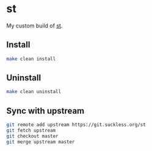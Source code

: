 # st
My custom build of [st](https://st.suckless.org/).

## Install
```sh
make clean install
```

## Uninstall
```sh
make clean uninstall
```

## Sync with upstream
```sh
git remote add upstream https://git.suckless.org/st
git fetch upstream
git checkout master
git merge upstream master
```
